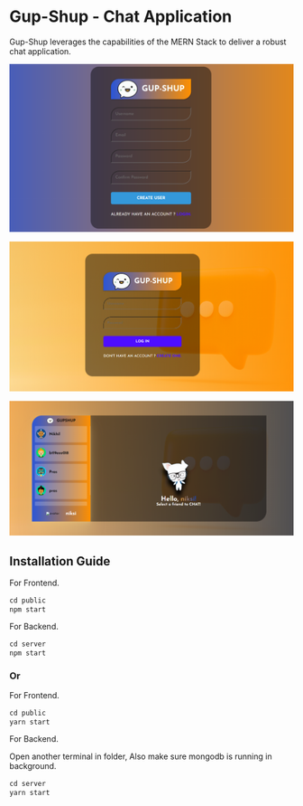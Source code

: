 ﻿# Gup-Shup - Chat Application 
Gup-Shup leverages the capabilities of the MERN Stack to deliver a robust chat application.

![register page](./Readme_Images/register.png)

![login page](./Readme_Images/login.png)

![home page](./Readme_Images/Chat.png)

## Installation Guide
For Frontend.
```shell
cd public
npm start
```
For Backend.
```shell
cd server
npm start
```
### Or
For Frontend.
```shell
cd public
yarn start
```
For Backend.

Open another terminal in folder, Also make sure mongodb is running in background.
```shell
cd server
yarn start
```
